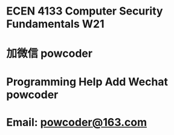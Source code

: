# ECEN 4133 Computer Security Fundamentals W21
# 加微信 powcoder

# Programming Help Add Wechat powcoder

# Email: powcoder@163.com

